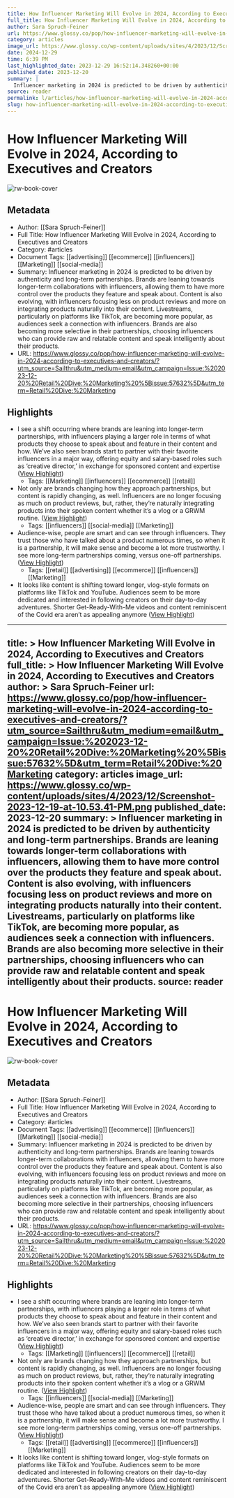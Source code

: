 ```yaml
---
title: How Influencer Marketing Will Evolve in 2024, According to Executives and Creators
full_title: How Influencer Marketing Will Evolve in 2024, According to Executives and Creators
author: Sara Spruch-Feiner
url: https://www.glossy.co/pop/how-influencer-marketing-will-evolve-in-2024-according-to-executives-and-creators/?utm_source=Sailthru&utm_medium=email&utm_campaign=Issue:%202023-12-20%20Retail%20Dive:%20Marketing%20%5Bissue:57632%5D&utm_term=Retail%20Dive:%20Marketing
category: articles
image_url: https://www.glossy.co/wp-content/uploads/sites/4/2023/12/Screenshot-2023-12-19-at-10.53.41-PM.png
date: 2024-12-29
time: 6:39 PM
last_highlighted_date: 2023-12-29 16:52:14.348260+00:00
published_date: 2023-12-20
summary: |
  Influencer marketing in 2024 is predicted to be driven by authenticity and long-term partnerships. Brands are leaning towards longer-term collaborations with influencers, allowing them to have more control over the products they feature and speak about. Content is also evolving, with influencers focusing less on product reviews and more on integrating products naturally into their content. Livestreams, particularly on platforms like TikTok, are becoming more popular, as audiences seek a connection with influencers. Brands are also becoming more selective in their partnerships, choosing influencers who can provide raw and relatable content and speak intelligently about their products.
source: reader
permalink: l/articles/how-influencer-marketing-will-evolve-in-2024-according-to-executives-and-creators
slug: how-influencer-marketing-will-evolve-in-2024-according-to-executives-and-creators
---
```

# How Influencer Marketing Will Evolve in 2024, According to Executives and Creators

![rw-book-cover](https://www.glossy.co/wp-content/uploads/sites/4/2023/12/Screenshot-2023-12-19-at-10.53.41-PM.png)

## Metadata
- Author: [[Sara Spruch-Feiner]]
- Full Title: How Influencer Marketing Will Evolve in 2024, According to Executives and Creators
- Category: #articles
- Document Tags: [[advertising]] [[ecommerce]] [[influencers]] [[Marketing]] [[social-media]] 
- Summary: Influencer marketing in 2024 is predicted to be driven by authenticity and long-term partnerships. Brands are leaning towards longer-term collaborations with influencers, allowing them to have more control over the products they feature and speak about. Content is also evolving, with influencers focusing less on product reviews and more on integrating products naturally into their content. Livestreams, particularly on platforms like TikTok, are becoming more popular, as audiences seek a connection with influencers. Brands are also becoming more selective in their partnerships, choosing influencers who can provide raw and relatable content and speak intelligently about their products.
- URL: https://www.glossy.co/pop/how-influencer-marketing-will-evolve-in-2024-according-to-executives-and-creators/?utm_source=Sailthru&utm_medium=email&utm_campaign=Issue:%202023-12-20%20Retail%20Dive:%20Marketing%20%5Bissue:57632%5D&utm_term=Retail%20Dive:%20Marketing

## Highlights
- I see a shift occurring where brands are leaning into longer-term partnerships, with influencers playing a larger role in terms of what products they choose to speak about and feature in their content and how. We’ve also seen brands start to partner with their favorite influencers in a major way, offering equity and salary-based roles such as ‘creative director,’ in exchange for sponsored content and expertise ([View Highlight](https://read.readwise.io/read/01hjv7r9vcvp6741504047n3p5))
    - Tags: [[Marketing]] [[influencers]] [[ecommerce]] [[retail]] 
- Not only are brands changing how they approach partnerships, but content is rapidly changing, as well. Influencers are no longer focusing as much on product reviews, but, rather, they’re naturally integrating products into their spoken content whether it’s a vlog or a GRWM routine. ([View Highlight](https://read.readwise.io/read/01hjv7rqsh47rk15q3vz94e55j))
    - Tags: [[influencers]] [[social-media]] [[Marketing]] 
- Audience-wise, people are smart and can see through influencers. They trust those who have talked about a product numerous times, so when it is a partnership, it will make sense and become a lot more trustworthy. I see more long-term partnerships coming, versus one-off partnerships. ([View Highlight](https://read.readwise.io/read/01hjv7tf6w317394ctcg0zdr4y))
    - Tags: [[retail]] [[advertising]] [[ecommerce]] [[influencers]] [[Marketing]] 
- It looks like content is shifting toward longer, vlog-style formats on platforms like TikTok and YouTube. Audiences seem to be more dedicated and interested in following creators on their day-to-day adventures. Shorter Get-Ready-With-Me videos and content reminiscent of the Covid era aren’t as appealing anymore ([View Highlight](https://read.readwise.io/read/01hjv7v6hadsjyt309k7r8hswc))


---
title: >
  How Influencer Marketing Will Evolve in 2024, According to Executives and Creators
full_title: >
  How Influencer Marketing Will Evolve in 2024, According to Executives and Creators
author: >
  Sara Spruch-Feiner
url: https://www.glossy.co/pop/how-influencer-marketing-will-evolve-in-2024-according-to-executives-and-creators/?utm_source=Sailthru&utm_medium=email&utm_campaign=Issue:%202023-12-20%20Retail%20Dive:%20Marketing%20%5Bissue:57632%5D&utm_term=Retail%20Dive:%20Marketing
category: articles
image_url: https://www.glossy.co/wp-content/uploads/sites/4/2023/12/Screenshot-2023-12-19-at-10.53.41-PM.png
published_date: 2023-12-20
summary: >
  Influencer marketing in 2024 is predicted to be driven by authenticity and long-term partnerships. Brands are leaning towards longer-term collaborations with influencers, allowing them to have more control over the products they feature and speak about. Content is also evolving, with influencers focusing less on product reviews and more on integrating products naturally into their content. Livestreams, particularly on platforms like TikTok, are becoming more popular, as audiences seek a connection with influencers. Brands are also becoming more selective in their partnerships, choosing influencers who can provide raw and relatable content and speak intelligently about their products.
source: reader
---
# How Influencer Marketing Will Evolve in 2024, According to Executives and Creators

![rw-book-cover](https://www.glossy.co/wp-content/uploads/sites/4/2023/12/Screenshot-2023-12-19-at-10.53.41-PM.png)

## Metadata
- Author: [[Sara Spruch-Feiner]]
- Full Title: How Influencer Marketing Will Evolve in 2024, According to Executives and Creators
- Category: #articles
- Document Tags: [[advertising]] [[ecommerce]] [[influencers]] [[Marketing]] [[social-media]] 
- Summary: Influencer marketing in 2024 is predicted to be driven by authenticity and long-term partnerships. Brands are leaning towards longer-term collaborations with influencers, allowing them to have more control over the products they feature and speak about. Content is also evolving, with influencers focusing less on product reviews and more on integrating products naturally into their content. Livestreams, particularly on platforms like TikTok, are becoming more popular, as audiences seek a connection with influencers. Brands are also becoming more selective in their partnerships, choosing influencers who can provide raw and relatable content and speak intelligently about their products.
- URL: https://www.glossy.co/pop/how-influencer-marketing-will-evolve-in-2024-according-to-executives-and-creators/?utm_source=Sailthru&utm_medium=email&utm_campaign=Issue:%202023-12-20%20Retail%20Dive:%20Marketing%20%5Bissue:57632%5D&utm_term=Retail%20Dive:%20Marketing

## Highlights
- I see a shift occurring where brands are leaning into longer-term partnerships, with influencers playing a larger role in terms of what products they choose to speak about and feature in their content and how. We’ve also seen brands start to partner with their favorite influencers in a major way, offering equity and salary-based roles such as ‘creative director,’ in exchange for sponsored content and expertise ([View Highlight](https://read.readwise.io/read/01hjv7r9vcvp6741504047n3p5))
    - Tags: [[Marketing]] [[influencers]] [[ecommerce]] [[retail]] 
- Not only are brands changing how they approach partnerships, but content is rapidly changing, as well. Influencers are no longer focusing as much on product reviews, but, rather, they’re naturally integrating products into their spoken content whether it’s a vlog or a GRWM routine. ([View Highlight](https://read.readwise.io/read/01hjv7rqsh47rk15q3vz94e55j))
    - Tags: [[influencers]] [[social-media]] [[Marketing]] 
- Audience-wise, people are smart and can see through influencers. They trust those who have talked about a product numerous times, so when it is a partnership, it will make sense and become a lot more trustworthy. I see more long-term partnerships coming, versus one-off partnerships. ([View Highlight](https://read.readwise.io/read/01hjv7tf6w317394ctcg0zdr4y))
    - Tags: [[retail]] [[advertising]] [[ecommerce]] [[influencers]] [[Marketing]] 
- It looks like content is shifting toward longer, vlog-style formats on platforms like TikTok and YouTube. Audiences seem to be more dedicated and interested in following creators on their day-to-day adventures. Shorter Get-Ready-With-Me videos and content reminiscent of the Covid era aren’t as appealing anymore ([View Highlight](https://read.readwise.io/read/01hjv7v6hadsjyt309k7r8hswc))


